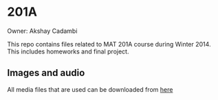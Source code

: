 # 201A

Owner: Akshay Cadambi

This repo contains files related to MAT 201A course during Winter 2014. This includes homeworks and final project. 

## Images and audio
All media files that are used can be downloaded from [here](https://drive.google.com/folderview?id=0B7ReoGDIXK3RfllCQ1IzU3h4bGw3V3FxMGc0aWRUTW5YNnh3eXhjRVdqeGhOOUctZmJoc2M&usp=sharing)
